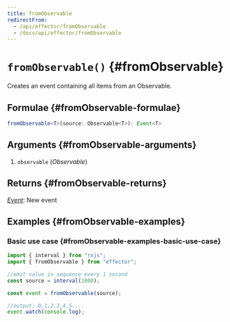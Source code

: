 ```yaml
---
title: fromObservable
redirectFrom:
  - /api/effector/fromObservable
  - /docs/api/effector/fromObservable
---
```


# `fromObservable()` {#fromObservable}

Creates an event containing all items from an Observable.

## Formulae {#fromObservable-formulae}

```ts
fromObservable<T>(source: Observable<T>): Event<T>
```

## Arguments {#fromObservable-arguments}

1. `observable` (_Observable_)

## Returns {#fromObservable-returns}

[_Event_](/en/api/effector/Event): New event

## Examples {#fromObservable-examples}

### Basic use case {#fromObservable-examples-basic-use-case}

```js
import { interval } from "rxjs";
import { fromObservable } from "effector";

//emit value in sequence every 1 second
const source = interval(1000);

const event = fromObservable(source);

//output: 0,1,2,3,4,5....
event.watch(console.log);
```
